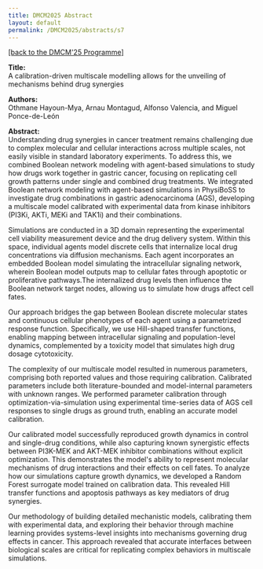 ```yaml
---
title: DMCM2025 Abstract
layout: default
permalink: /DMCM2025/abstracts/s7
---
```


[[back to the DMCM'25 Programme]](https://disease-maps.io/DMCM2025/programme/)

**Title:** \
A calibration-driven multiscale modelling allows for the unveiling of mechanisms behind drug synergies

**Authors:** \
Othmane Hayoun-Mya, Arnau Montagud, Alfonso Valencia, and Miguel Ponce-de-León

**Abstract:** \
Understanding drug synergies in cancer treatment remains challenging due to complex molecular and cellular interactions across multiple scales, not easily visible in standard laboratory experiments. To address this, we combined Boolean network modeling with agent-based simulations to study how drugs work together in gastric cancer, focusing on replicating cell growth patterns under single and combined drug treatments.
We integrated Boolean network modeling with agent-based simulations in PhysiBoSS to investigate drug combinations in gastric adenocarcinoma (AGS), developing a multiscale model calibrated with experimental data from kinase inhibitors (PI3Ki, AKTi, MEKi and TAK1i) and their combinations.

Simulations are conducted in a 3D domain representing the experimental cell viability measurement device and the drug delivery system. Within this space, individual agents model discrete cells that internalize local drug concentrations via diffusion mechanisms. Each agent incorporates an embedded Boolean model simulating the intracellular signaling network, wherein Boolean model outputs map to cellular fates through apoptotic or proliferative pathways.The internalized drug levels then influence the Boolean network target nodes, allowing us to simulate how drugs affect cell fates.

Our approach bridges the gap between Boolean discrete molecular states and continuous cellular phenotypes of each agent using a parametrized response function. Specifically, we use Hill-shaped transfer functions, enabling mapping between intracellular signaling and population-level dynamics, complemented by a toxicity model that simulates high drug dosage cytotoxicity.

The complexity of our multiscale model resulted in numerous parameters, comprising both reported values and those requiring calibration. Calibrated parameters include both literature-bounded and model-internal parameters with unknown ranges. We performed parameter calibration through optimization-via-simulation using experimental time-series data of AGS cell responses to single drugs as ground truth, enabling an accurate model calibration.

Our calibrated model successfully reproduced growth dynamics in control and single-drug conditions, while also capturing known synergistic effects between PI3K-MEK and AKT-MEK inhibitor combinations without explicit optimization. This demonstrates the model's ability to represent molecular mechanisms of drug interactions and their effects on cell fates. To analyze how our simulations capture growth dynamics, we developed a Random Forest surrogate model trained on calibration data. This revealed Hill transfer functions and apoptosis pathways as key mediators of drug synergies.

Our methodology of building detailed mechanistic models, calibrating them with experimental data, and exploring their behavior through machine learning provides systems-level insights into mechanisms governing drug effects in cancer. This approach revealed that accurate interfaces between biological scales are critical for replicating complex behaviors in multiscale simulations.